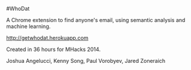 #WhoDat

A Chrome extension to find anyone's email, using semantic analysis and machine learning.

http://getwhodat.herokuapp.com

Created in 36 hours for MHacks 2014.

Joshua Angelucci, 
Kenny Song, 
Paul Vorobyev, 
Jared Zoneraich
